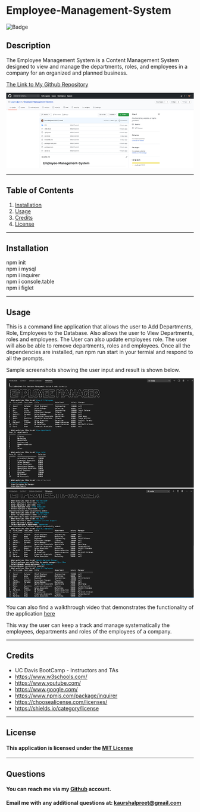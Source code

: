 # Employee-Management-System

![Badge](https://img.shields.io/badge/license-MIT-Green)

## Description

The Employee Management System is a Content Management System designed to view and manage the departments, roles, and employees in a company
for an organized and planned business.
<br>


[The Link to My Github Repository](https://github.com/kaurshalpreet/Employee-Management-System)

![Repository Screenshot](./assets/repo.png)

---

## Table of Contents

1. [Installation](#Installation)
1. [Usage](#Usage)
1. [Credits](#Credits)
1. [License](#License)

---

## Installation

npm init <br>
npm i mysql <br>
npm i inquirer <br>
npm i console.table <br>
npm i figlet <br>

---

## Usage

 This is a command line application that allows the user to Add Departments, Role, Employees to the Database. Also allows the user to View Departments, roles and employees. The User can also update employees role. The user will also be able to remove departments, roles and employees. Once all the dependencies are installed, run npm run start in your termial and respond to all the prompts. <br>

Sample screenshots showing the user input and result is shown below.

![Sample1 Screenshot](./assets/sample1.png)
![Sample2 Screenshot](./assets/sample2.png)

You can also find a walkthrough video that demonstrates the functionality of the application [here](https://drive.google.com/file/d/1TJwoAB7kgpbB48F3PWLvoIbDt0DI9UrU/view)

This way the user can keep a track and manage systematically the employees, departments and roles of the employees of a company.

---

## Credits

- UC Davis BootCamp - Instructors and TAs
- https://www.w3schools.com/
- https://www.youtube.com/
- https://www.google.com/
- https://www.npmjs.com/package/inquirer
- https://choosealicense.com/licenses/
- https://shields.io/category/license

---

## License

#### This application is licensed under the [MIT License](https://opensource.org/licenses/MIT)

---

## Questions

#### You can reach me via my [Github](https://github.com/kaurshalpreet) account.

#### Email me with any additional questions at: kaurshalpreet@gmail.com